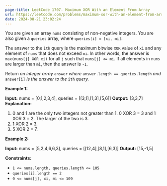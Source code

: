 ```yaml
---
page-title: LeetCode 1707. Maximum XOR With an Element From Array
url: https://leetcode.com/problems/maximum-xor-with-an-element-from-array/description/
date: 2024-08-21 23:02:24
---
```

You are given an array `nums` consisting of non-negative integers. You are also given a `queries` array, where `queries[i] = [xi, mi]`.

The answer to the `ith` query is the maximum bitwise `XOR` value of `xi` and any element of `nums` that does not exceed `mi`. In other words, the answer is `max(nums[j] XOR xi)` for all `j` such that `nums[j] <= mi`. If all elements in `nums` are larger than `mi`, then the answer is `-1`.

Return *an integer array* `answer` *where* `answer.length == queries.length` *and* `answer[i]` *is the answer to the* `ith` *query.*

**Example 1:**

**Input:** nums = \[0,1,2,3,4\], queries = \[\[3,1\],\[1,3\],\[5,6\]\]
**Output:** \[3,3,7\]
**Explanation:**
1) 0 and 1 are the only two integers not greater than 1. 0 XOR 3 = 3 and 1 XOR 3 = 2. The larger of the two is 3.
2) 1 XOR 2 = 3.
3) 5 XOR 2 = 7.

**Example 2:**

**Input:** nums = \[5,2,4,6,6,3\], queries = \[\[12,4\],\[8,1\],\[6,3\]\]
**Output:** \[15,-1,5\]

**Constraints:**

-   `1 <= nums.length, queries.length <= 105`
-   `queries[i].length == 2`
-   `0 <= nums[j], xi, mi <= 109`